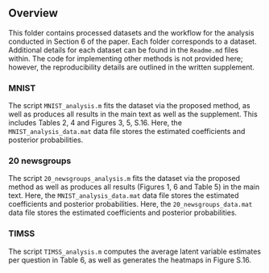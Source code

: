## Overview
This folder contains processed datasets and the workflow for the analysis conducted in Section 6 of the paper. Each folder corresponds to a dataset. Additional details for each dataset can be found in the `Readme.md` files within. The code for implementing other methods is not provided here; however, the reproducibility details are outlined in the written supplement.

### MNIST
The script `MNIST_analysis.m` fits the dataset via the proposed method, as well as produces all results in the main text as well as the supplement. This includes Tables 2, 4 and Figures 3, 5, S.16. Here, the `MNIST_analysis_data.mat` data file stores the estimated coefficients and posterior probabilities.

### 20 newsgroups
The script `20_newsgroups_analysis.m` fits the dataset via the proposed method as well as produces all results (Figures 1, 6 and Table 5) in the main text. Here, the `MNIST_analysis_data.mat` data file stores the estimated coefficients and posterior probabilities. Here, the `20_newsgroups_data.mat` data file stores the estimated coefficients and posterior probabilities.

### TIMSS
The script `TIMSS_analysis.m` computes the average latent variable estimates per question in Table 6, as well as generates the heatmaps in Figure S.16.
